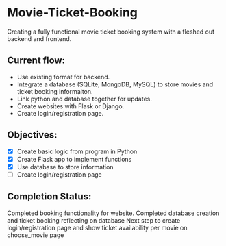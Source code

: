 # Movie-Ticket-Booking
Creating a fully functional movie ticket booking system with a fleshed out backend and frontend.

## Current flow:
- Use existing format for backend.
- Integrate a database (SQLite, MongoDB, MySQL) to store movies and ticket booking informaiton.
- Link python and database together for updates.
- Create websites with Flask or Django.
- Create login/registration page.

## Objectives:
- [x] Create basic logic from program in Python
- [x] Create Flask app to implement functions
- [x] Use database to store information
- [ ] Create login/registration page

## Completion Status:
Completed booking functionality for website. 
Completed database creation and ticket booking reflecting on database
Next step to create login/registration page and show ticket availability per movie on choose_movie page